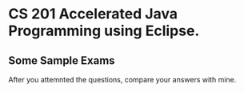 # CS 201 Accelerated Java Programming using Eclipse. 

## Some Sample Exams
After you attemnted the questions, compare your answers with mine. 
